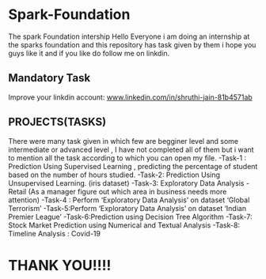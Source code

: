# Spark-Foundation
The spark Foundation intership 
Hello Everyone i am doing an internship at the sparks foundation and this repository has task given by them i hope you guys like it and if you like do follow me on linkdin.
## Mandatory Task
Improve your linkdin account: www.linkedin.com/in/shruthi-jain-81b4571ab
## PROJECTS(TASKS)
There were many task given in which few are begginer level and some intermediate or advanced level , I have not completed all of them but i want to mention
all the task according to which you can open my file.
-Task-1 : Prediction Using Supervised Learning , predicting the percentage of student based on the number of hours studied.
-Task-2: Prediction Using Unsupervised Learning. (iris dataset)
-Task-3: Exploratory Data Analysis - Retail (As a manager figure out which area in business needs more attention)
-Task-4 : Perform ‘Exploratory Data Analysis’ on dataset ‘Global Terrorism’
-Task-5:Perform ‘Exploratory Data Analysis’ on dataset ‘Indian Premier League’
-Task-6:Prediction using Decision Tree Algorithm
-Task-7: Stock Market Prediction using Numerical and Textual Analysis
-Task-8: Timeline Analysis : Covid-19
# THANK YOU!!!!
